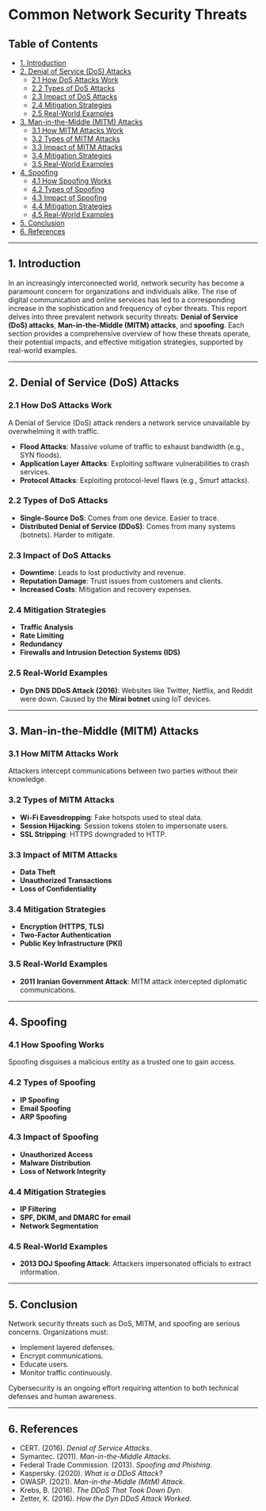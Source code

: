 
# Common Network Security Threats

## Table of Contents
- [1. Introduction](#1-introduction)
- [2. Denial of Service (DoS) Attacks](#2-denial-of-service-dos-attacks)
  - [2.1 How DoS Attacks Work](#21-how-dos-attacks-work)
  - [2.2 Types of DoS Attacks](#22-types-of-dos-attacks)
  - [2.3 Impact of DoS Attacks](#23-impact-of-dos-attacks)
  - [2.4 Mitigation Strategies](#24-mitigation-strategies)
  - [2.5 Real-World Examples](#25-real-world-examples)
- [3. Man-in-the-Middle (MITM) Attacks](#3-man-in-the-middle-mitm-attacks)
  - [3.1 How MITM Attacks Work](#31-how-mitm-attacks-work)
  - [3.2 Types of MITM Attacks](#32-types-of-mitm-attacks)
  - [3.3 Impact of MITM Attacks](#33-impact-of-mitm-attacks)
  - [3.4 Mitigation Strategies](#34-mitigation-strategies)
  - [3.5 Real-World Examples](#35-real-world-examples)
- [4. Spoofing](#4-spoofing)
  - [4.1 How Spoofing Works](#41-how-spoofing-works)
  - [4.2 Types of Spoofing](#42-types-of-spoofing)
  - [4.3 Impact of Spoofing](#43-impact-of-spoofing)
  - [4.4 Mitigation Strategies](#44-mitigation-strategies)
  - [4.5 Real-World Examples](#45-real-world-examples)
- [5. Conclusion](#5-conclusion)
- [6. References](#6-references)

---

## 1. Introduction

In an increasingly interconnected world, network security has become a paramount concern for organizations and individuals alike. The rise of digital communication and online services has led to a corresponding increase in the sophistication and frequency of cyber threats. This report delves into three prevalent network security threats: **Denial of Service (DoS) attacks**, **Man-in-the-Middle (MITM) attacks**, and **spoofing**. Each section provides a comprehensive overview of how these threats operate, their potential impacts, and effective mitigation strategies, supported by real-world examples.

---

## 2. Denial of Service (DoS) Attacks

### 2.1 How DoS Attacks Work

A Denial of Service (DoS) attack renders a network service unavailable by overwhelming it with traffic.

- **Flood Attacks**: Massive volume of traffic to exhaust bandwidth (e.g., SYN floods).
- **Application Layer Attacks**: Exploiting software vulnerabilities to crash services.
- **Protocol Attacks**: Exploiting protocol-level flaws (e.g., Smurf attacks).

### 2.2 Types of DoS Attacks

- **Single-Source DoS**: Comes from one device. Easier to trace.
- **Distributed Denial of Service (DDoS)**: Comes from many systems (botnets). Harder to mitigate.

### 2.3 Impact of DoS Attacks

- **Downtime**: Leads to lost productivity and revenue.
- **Reputation Damage**: Trust issues from customers and clients.
- **Increased Costs**: Mitigation and recovery expenses.

### 2.4 Mitigation Strategies

- **Traffic Analysis**
- **Rate Limiting**
- **Redundancy**
- **Firewalls and Intrusion Detection Systems (IDS)**

### 2.5 Real-World Examples

- **Dyn DNS DDoS Attack (2016)**: Websites like Twitter, Netflix, and Reddit were down. Caused by the **Mirai botnet** using IoT devices.

---

## 3. Man-in-the-Middle (MITM) Attacks

### 3.1 How MITM Attacks Work

Attackers intercept communications between two parties without their knowledge.

### 3.2 Types of MITM Attacks

- **Wi-Fi Eavesdropping**: Fake hotspots used to steal data.
- **Session Hijacking**: Session tokens stolen to impersonate users.
- **SSL Stripping**: HTTPS downgraded to HTTP.

### 3.3 Impact of MITM Attacks

- **Data Theft**
- **Unauthorized Transactions**
- **Loss of Confidentiality**

### 3.4 Mitigation Strategies

- **Encryption (HTTPS, TLS)**
- **Two-Factor Authentication**
- **Public Key Infrastructure (PKI)**

### 3.5 Real-World Examples

- **2011 Iranian Government Attack**: MITM attack intercepted diplomatic communications.

---

## 4. Spoofing

### 4.1 How Spoofing Works

Spoofing disguises a malicious entity as a trusted one to gain access.

### 4.2 Types of Spoofing

- **IP Spoofing**
- **Email Spoofing**
- **ARP Spoofing**

### 4.3 Impact of Spoofing

- **Unauthorized Access**
- **Malware Distribution**
- **Loss of Network Integrity**

### 4.4 Mitigation Strategies

- **IP Filtering**
- **SPF, DKIM, and DMARC for email**
- **Network Segmentation**

### 4.5 Real-World Examples

- **2013 DOJ Spoofing Attack**: Attackers impersonated officials to extract information.

---

## 5. Conclusion

Network security threats such as DoS, MITM, and spoofing are serious concerns. Organizations must:

- Implement layered defenses.
- Encrypt communications.
- Educate users.
- Monitor traffic continuously.

Cybersecurity is an ongoing effort requiring attention to both technical defenses and human awareness.

---

## 6. References

- CERT. (2016). *Denial of Service Attacks*.  
- Symantec. (2011). *Man-in-the-Middle Attacks*.  
- Federal Trade Commission. (2013). *Spoofing and Phishing*.  
- Kaspersky. (2020). *What is a DDoS Attack?*  
- OWASP. (2021). *Man-in-the-Middle (MitM) Attack*.  
- Krebs, B. (2016). *The DDoS That Took Down Dyn*.  
- Zetter, K. (2016). *How the Dyn DDoS Attack Worked*.


